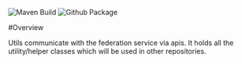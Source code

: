 ![Maven Build](https://github.com/samagra-comms/utils/actions/workflows/build.yml/badge.svg)
![Github Package](https://github.com/samagra-comms/utils/actions/workflows/build-deploy.yml/badge.svg)

#Overview

Utils communicate with the federation service via apis. It holds all the utility/helper classes which will be used in other repositories. 